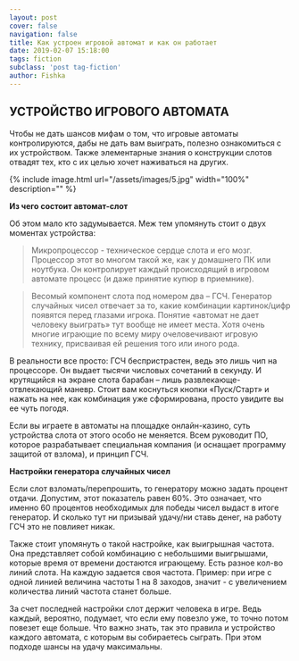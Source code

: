 ```yaml
---
layout: post
cover: false
navigation: false
title: Как устроен игровой автомат и как он работает
date: 2019-02-07 15:18:00
tags: fiction
subclass: 'post tag-fiction'
author: Fishka
---
```


## УСТРОЙСТВО ИГРОВОГО АВТОМАТА

Чтобы не дать шансов мифам о том, что игровые автоматы контролируются, дабы не дать вам выиграть, полезно ознакомиться с их устройством. Также элементарные знания о конструкции слотов отвадят тех, кто с их целью хочет наживаться на других. 

{% include image.html url="/assets/images/5.jpg" width="100%" description="" %}

**Из чего состоит автомат-слот**

Об этом мало кто задумывается. Меж тем упомянуть стоит о двух моментах устройства:

> Микропроцессор - техническое сердце слота и его мозг. Процессор этот во многом такой же, как у домашнего ПК или ноутбука. Он контролирует каждый происходящий в игровом автомате процесс (и даже принятие купюр в приемнике).

> Весомый компонент слота под номером два – ГСЧ. Генератор случайных чисел отвечает за то, какие комбинации картинок/цифр появятся перед глазами игрока. Понятие «автомат не дает человеку выиграть» тут вообще не имеет места. Хотя очень многие играющие по всему миру очеловечивают игровую технику, присваивая ей решения того или иного рода. 

В реальности все просто: ГСЧ беспристрастен, ведь это лишь чип на процессоре. Он выдает тысячи числовых сочетаний в секунду. И крутящийся на экране слота барабан – лишь развлекающе-отвлекающий маневр. Стоит вам коснуться кнопки «Пуск/Старт» и нажать на нее, как комбинация уже сформирована, просто увидите вы ее чуть погодя.

Если вы играете в автоматы на площадке онлайн-казино, суть устройства слота от этого особо не меняется. Всем руководит ПО, которое разрабатывает специальная компания (и оснащает программу защитой от взлома), и принцип ГСЧ. 

**Настройки генератора случайных чисел**

Если слот взломать/перепрошить, то генератору можно задать процент отдачи. Допустим, этот показатель равен 60%. Это означает, что именно 60 процентов необходимых для победы чисел выдаст в итоге генератор. И сколько тут ни призывай удачу/ни ставь денег, на работу ГСЧ это не повлияет никак.

Также стоит упомянуть о такой настройке, как выигрышная частота. Она представляет собой комбинацию с небольшими выигрышами, которые время от времени достаются играющему. Есть разное кол-во линий слота. На каждую задается своя частота. Пример: при игре с одной линией величина частоты 1 на 8 заходов, значит - с увеличением количества линий частота станет больше. 

За счет последней настройки слот держит человека в игре. Ведь каждый, вероятно, подумает, что если ему повезло уже, то точно потом повезет еще больше. Что важно знать, так это правила и устройство каждого автомата, с которым вы собираетесь сыграть. При этом подходе шансы на удачу максимальны.

